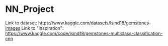 # NN_Project

Link to dataset: https://www.kaggle.com/datasets/lsind18/gemstones-images
Link to "inspiration": https://www.kaggle.com/code/lsind18/gemstones-multiclass-classification-cnn